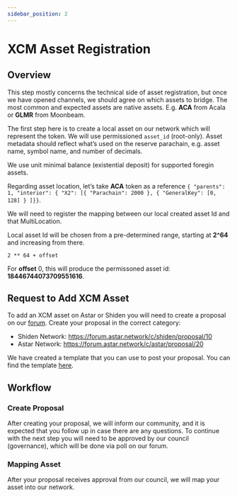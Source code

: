 ```yaml
---
sidebar_position: 2
---
```


# XCM Asset Registration

## Overview

This step mostly concerns the technical side of asset registration, but once we have opened channels, we should agree on which assets to bridge. The most common and expected assets are native assets. E.g. **ACA** from Acala or **GLMR** from Moonbeam.

The first step here is to create a local asset on our network which will represent the token. We will use permissioned `asset_id` (root-only). Asset metadata should reflect what’s used on the reserve parachain, e.g. asset name, symbol name, and number of decimals.

We use unit minimal balance (existential deposit) for supported foregin assets.

Regarding asset location, let’s take **ACA** token as a reference `{ "parents": 1, "interior": { "X2": [{ "Parachain": 2000 }, { "GeneralKey": [0, 128] } ]}}`.

We will need to register the mapping between our local created asset Id and that MultiLocation.

Local asset Id will be chosen from a pre-determined range, starting at **2^64** and increasing from there.

`2 ** 64 + offset`

For **offset** 0, this will produce the permissoned asset id: **18446744073709551616**.

## Request to Add XCM Asset

To add an XCM asset on Astar or Shiden you will need to create a proposal on our [forum](https://forum.astar.network/). Create your proposal in the correct category:

- Shiden Network: <https://forum.astar.network/c/shiden/proposal/10>
- Astar Network: <https://forum.astar.network/c/astar/proposal/20>

We have created a template that you can use to post your proposal. You can find the template [here](https://astarnetwork.notion.site/XCM-Asset-Registration-Template-ece966dca72d43a38645b54f2fb9f674).

## Workflow

### Create Proposal

After creating your proposal, we will inform our community, and it is expected that you follow up in case there are any questions. To continue with the next step you will need to be approved by our council (governance), which will be done via poll on our forum.

### Mapping Asset

After your proposal receives approval from our council, we will map your asset into our network.
